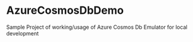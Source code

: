 # AzureCosmosDbDemo
Sample Project of working/usage of Azure Cosmos Db Emulator for local development
